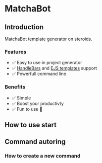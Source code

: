 # MatchaBot

## Introduction

MatchaBot template generator on steroids.

### Features

- ✅ Easy to use in project generator
- ✅ [HandleBars](https://handlebarsjs.com/) and [EJS templates](https://ejs.co/) support
- ✅ Powerfull command line

### Benefits

- ✅ Simple
- ✅ Boost your productivty
- ✅ Fun to use 🦄

## How to use start

## Command autoring

### How to create a new command
